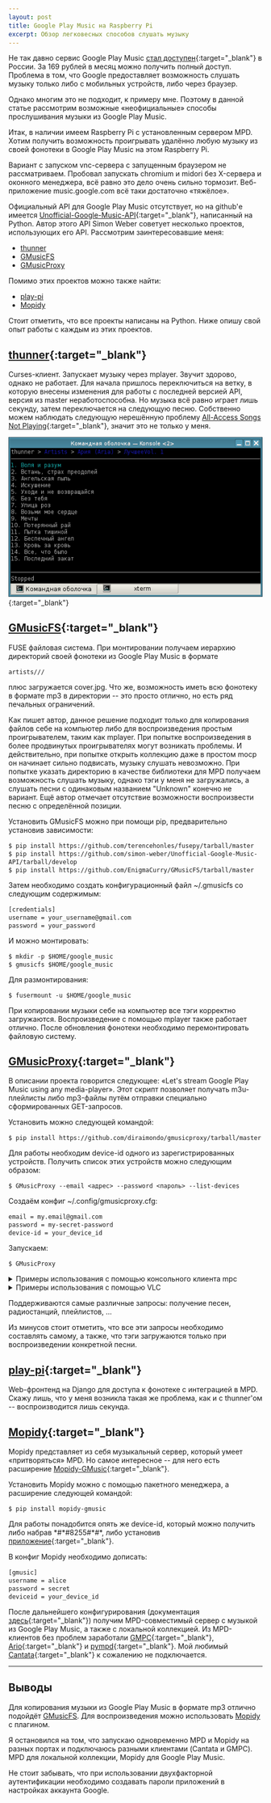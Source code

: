 ```yaml
---
layout: post
title: Google Play Music на Raspberry Pi
excerpt: Обзор легковесных способов слушать музыку
---
```


Не так давно сервис Google Play Music [стал доступен][1]{:target="_blank"} в России. За 169 рублей в месяц можно получить полный доступ. Проблема в том, что Google предоставляет возможность слушать музыку только либо с мобильных устройств, либо через браузер.

Однако многим это не подходит, к примеру мне. Поэтому в данной статье рассмотрим возможные «неофициальные» способы прослушивания музыки из Google Play Music.

Итак, в наличии имеем Raspberry Pi с установленным сервером MPD. Хотим получить возможность проигрывать удалённо любую музыку из своей фонотеки в Google Play Music на этом Raspberry Pi.

Вариант с запуском vnc-сервера с запущенным браузером не рассматриваем. Пробовал запускать chromium и midori без X-сервера и оконного менеджера, всё равно это дело очень сильно тормозит. Веб-приложение music.google.com всё таки достаточно «тяжёлое».

Официальный API для Google Play Music отсутствует, но на github'е имеется [Unofficial-Google-Music-API][2]{:target="_blank"}, написанный на Python. Автор этого API Simon Weber советует несколько проектов, использующих его API. Рассмотрим заинтересовавшие меня:

* [thunner][3]
* [GMusicFS][4]
* [GMusicProxy][5]

Помимо этих проектов можно также найти:

* [play-pi][6]
* [Mopidy][7]

Стоит отметить, что все проекты написаны на Python. Ниже опишу свой опыт работы с каждым из этих проектов.

## [thunner](https://github.com/mstill/thunner){:target="_blank"}
Curses-клиент. Запускает музыку через mplayer. Звучит здорово, однако не работает. Для начала пришлось переключиться на ветку, в которую внесены изменения для работы с последней версией API, версия из master неработоспособна. Но музыка всё равно играет лишь секунду, затем переключается на следующую песню. Собственно можем наблюдать следующую нерешённую проблему [All-Access Songs Not Playing][8]{:target="_blank"}, значит это не только у меня.

![image][9]{:target="_blank"}

## [GMusicFS](https://github.com/EnigmaCurry/GMusicFS){:target="_blank"}
FUSE файловая система. При монтировании получаем иерархию директорий своей фонотеки из Google Play Music в формате

```
artists///
```

плюс загружается cover.jpg. Что же, возможность иметь всю фонотеку в формате mp3 в директории -- это просто отлично, но есть ряд печальных ограничений.

Как пишет автор, данное решение подходит только для копирования файлов себе на компьютер либо для воспроизведения простым проигрывателем, таким как mplayer. При попытке воспроизведения в более продвинутых проигрывателях могут возникать проблемы. И действительно, при попытке открыть коллекцию даже в простом mocp он начинает сильно подвисать, музыку слушать невозможно. При попытке указать директорию в качестве библиотеки для MPD получаем возможность слушать музыку, однако тэги у меня не загружались, а слушать песни с одинаковым названием "Unknown" конечно не вариант. Ещё автор отмечает отсутствие возможности воспроизвести песню с определённой позиции.

Установить GMusicFS можно при помощи pip, предварительно установив зависимости:

```
$ pip install https://github.com/terencehonles/fusepy/tarball/master
$ pip install https://github.com/simon-weber/Unofficial-Google-Music-API/tarball/develop
$ pip install https://github.com/EnigmaCurry/GMusicFS/tarball/master
```

Затем необходимо создать конфигурационный файл ~/.gmusicfs со следующим содержимым:

```
[credentials]
username = your_username@gmail.com
password = your_password
```

И можно монтировать:

```
$ mkdir -p $HOME/google_music
$ gmusicfs $HOME/google_music
```

Для размонтирования:

```
$ fusermount -u $HOME/google_music
```

При копировании музыки себе на компьютер все тэги корректно загружаются. Воспроизведение с помощью mplayer также работает отлично. После обновления фонотеки необходимо перемонтировать файловую систему.

## [GMusicProxy](https://github.com/diraimondo/gmusicproxy){:target="_blank"}
В описании проекта говорится следующее: «Let's stream Google Play Music using any media-player». Этот скрипт позволяет получать m3u-плейлисты либо mp3-файлы путём отправки специально сформированных GET-запросов.

Установить можно следующей командой:

```
$ pip install https://github.com/diraimondo/gmusicproxy/tarball/master
```

Для работы необходим device-id одного из зарегистрированных устройств. Получить список этих устройств можно следующим образом:

```
$ GMusicProxy --email <адрес> --password <пароль> --list-devices
```

Создаём конфиг ~/.config/gmusicproxy.cfg:

```
email = my.email@gmail.com
password = my-secret-password
device-id = your_device_id
```

Запускаем:

```
$ GMusicProxy
```

<details>
    <summary>Примеры использования с помощью консольного клиента mpc</summary>
    curl -s 'http://localhost:9999/get_by_search?type=album&artist=Queen&title=Greatest%20Hits' > /var/lib/mpd/playlists/queen.m3u
    mpc load queen
    mpc play

    mpc clear
    curl -s 'http://localhost:9999/get_new_station_by_search?type=artist&artist=Queen&num_tracks=100' | grep -v ^# | while read url; do mpc add "$url"; done
    mpc play
</details>

<details>
    <summary>Примеры использования с помощью VLC</summary>
    vlc 'http://localhost:9999/get_by_search?type=album&artist=Rolling%20Stones&title=tattoo&exact=no'
    curl -s 'http://localhost:9999/get_all_stations?format=text&only_url=yes' | sort -R | head -n1 | vlc -
</details>

Поддерживаются самые различные запросы: получение песен, радиостанций, плейлистов, ...

Из минусов стоит отметить, что все эти запросы необходимо составлять самому, а также, что тэги загружаются только при воспроизведении конкретной песни.
## [play-pi](https://github.com/fredley/play-pi){:target="_blank"}
Web-фронтенд на Django для доступа к фонотеке с интеграцией в MPD. Скажу лишь, что у меня возникла такая же проблема, как и с thunner'ом -- воспроизводится лишь секунда.

## [Mopidy](http://www.mopidy.com/){:target="_blank"}
Mopidy представляет из себя музыкальный сервер, который умеет «притворяться» MPD. Но самое интересное -- для него есть расширение [Mopidy-GMusic][10]{:target="_blank"}.

Установить Mopidy можно с помощью пакетного менеджера, а расширение следующей командой:

```
$ pip install mopidy-gmusic
```

Для работы понадобится опять же device-id, который можно получить либо набрав \*#\*#8255#\*#\*, либо установив [приложение][11]{:target="_blank"}.

В конфиг Mopidy необходимо дописать:

```
[gmusic]
username = alice
password = secret
deviceid = your_device_id
```

После дальнейшего конфигурирования (документация [здесь][12]{:target="_blank"}) получим MPD-совместимый сервер с музыкой из Google Play Music, а также с локальной коллекцией. Из MPD-клиентов без проблем заработали [GMPC][13]{:target="_blank"}, [Ario][14]{:target="_blank"} и [pympd][15]{:target="_blank"}. Мой любимый [Cantata][16]{:target="_blank"} к сожалению не подключается.

* * *

## Выводы
Для копирования музыки из Google Play Music в формате mp3 отлично подойдёт [GMusicFS][4]. Для воспроизведения можно использовать [Mopidy][7] с плагином.

Я остановился на том, что запускаю одновременно MPD и Mopidy на разных портах и подключаюсь разными клиентами (Cantata и GMPC). MPD для локальной коллекции, Mopidy для Google Play Music.

Не стоит забывать, что при использовании двухфакторной аутентификации необходимо создавать пароли приложений в настройках аккаунта Google.

[1]: http://habrahabr.ru/post/195872/
[2]: https://github.com/simon-weber/Unofficial-Google-Music-API
[3]: #thunner
[4]: #gmusicfs
[5]: #gmusicproxy
[6]: #play-pi
[7]: #mopidy
[8]: https://github.com/mstill/thunner/issues/14
[9]: /images/google-play-music/thunner.png
[10]: https://github.com/hechtus/mopidy-gmusic
[11]: https://play.google.com/store/apps/details?id=com.evozi.deviceid
[12]: http://docs.mopidy.com/en/latest/
[13]: http://gmpclient.org/
[14]: http://ario-player.sourceforge.net/
[15]: http://pympd.sourceforge.net/
[16]: https://code.google.com/p/cantata/
